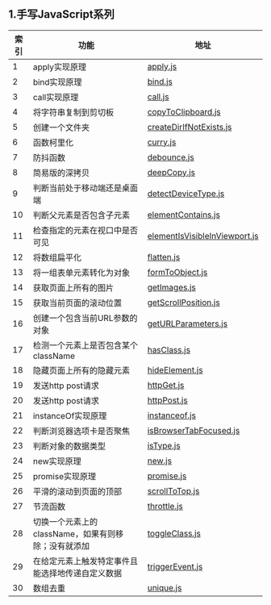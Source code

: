 ## 1.手写JavaScript系列

| 索引 | 功能 | 地址 |
|  ----  | ----  | ---- |
|1|apply实现原理|[apply.js](./handwriting/apply.js)|
|2|bind实现原理|[bind.js](./handwriting/bind.js)|
|3|call实现原理|[call.js](./handwriting/call.js)|
|4|将字符串复制到剪切板|[copyToClipboard.js](./handwriting/copyToClipboard.js)|
|5|创建一个文件夹|[createDirIfNotExists.js](./handwriting/createDirIfNotExists.js)|
|6|函数柯里化|[curry.js](./handwriting/curry.js)|
|7|防抖函数|[debounce.js](./handwriting/debounce.js)|
|8|简易版的深拷贝|[deepCopy.js](./handwriting/deepCopy.js)|
|9|判断当前处于移动端还是桌面端|[detectDeviceType.js](./handwriting/detectDeviceType.js)|
|10|判断父元素是否包含子元素|[elementContains.js](./handwriting/elementContains.js)|
|11|检查指定的元素在视口中是否可见|[elementIsVisibleInViewport.js](./handwriting/elementIsVisibleInViewport.js)|
|12|将数组扁平化|[flatten.js](./handwriting/flatten.js)|
|13|将一组表单元素转化为对象|[formToObject.js](./handwriting/formToObject.js)|
|14|获取页面上所有的图片|[getImages.js](./handwriting/getImages.js)|
|15|获取当前页面的滚动位置|[getScrollPosition.js](./handwriting/getScrollPosition.js)|
|16|创建一个包含当前URL参数的对象|[getURLParameters.js](./handwriting/getURLParameters.js)|
|17|检测一个元素上是否包含某个className|[hasClass.js](./handwriting/hasClass.js)|
|18|隐藏页面上所有的隐藏元素|[hideElement.js](./handwriting/hideElement.js)|
|19|发送http post请求|[httpGet.js](./handwriting/httpGet.js)|
|20|发送http post请求|[httpPost.js](./handwriting/httpPost.js)|
|21|instanceOf实现原理|[instanceof.js](./handwriting/instanceof.js)|
|22|判断浏览器选项卡是否聚焦|[isBrowserTabFocused.js](./handwriting/isBrowserTabFocused.js)|
|23|判断对象的数据类型|[isType.js](./handwriting/isType.js)|
|24|new实现原理|[new.js](./handwriting/new.js)|
|25|promise实现原理|[promise.js](./handwriting/promise.js)|
|26|平滑的滚动到页面的顶部|[scrollToTop.js](./handwriting/scrollToTop.js)|
|27|节流函数|[throttle.js](./handwriting/throttle.js)|
|28|切换一个元素上的className，如果有则移除；没有就添加|[toggleClass.js](./handwriting/toggleClass.js)|
|29|在给定元素上触发特定事件且能选择地传递自定义数据|[triggerEvent.js](./handwriting/triggerEvent.js)|
|30|数组去重|[unique.js](./handwriting/unique.js)|
